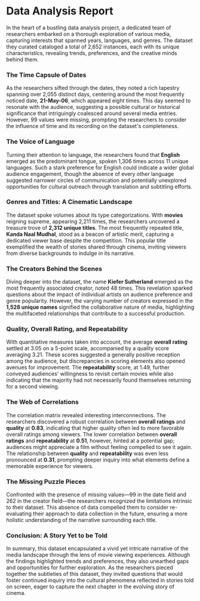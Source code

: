 # Data Analysis Report

In the heart of a bustling data analysis project, a dedicated team of researchers embarked on a thorough exploration of various media, capturing interests that spanned years, languages, and genres. The dataset they curated cataloged a total of 2,652 instances, each with its unique characteristics, revealing trends, preferences, and the creative minds behind them.

### The Time Capsule of Dates
As the researchers sifted through the dates, they noted a rich tapestry spanning over 2,055 distinct days, centering around the most frequently noticed date, **21-May-06**, which appeared eight times. This day seemed to resonate with the audience, suggesting a possible cultural or historical significance that intriguingly coalesced around several media entries. However, 99 values were missing, prompting the researchers to consider the influence of time and its recording on the dataset's completeness. 

### The Voice of Language
Turning their attention to language, the researchers found that **English** emerged as the predominant tongue, spoken 1,306 times across 11 unique languages. Such a stark preference for English could indicate a wider global audience engagement, though the absence of every other language suggested narrower circles of communication and potentially unexplored opportunities for cultural outreach through translation and subtitling efforts.

### Genres and Titles: A Cinematic Landscape
The dataset spoke volumes about its type categorizations. With **movies** reigning supreme, appearing 2,211 times, the researchers uncovered a treasure trove of **2,312 unique titles**. The most frequently repeated title, **Kanda Naal Mudhal**, stood as a beacon of artistic merit, capturing a dedicated viewer base despite the competition. This popular title exemplified the wealth of stories shared through cinema, inviting viewers from diverse backgrounds to indulge in its narrative.

### The Creators Behind the Scenes
Diving deeper into the dataset, the name **Kiefer Sutherland** emerged as the most frequently associated creator, noted 48 times. This revelation sparked questions about the impact of individual artists on audience preference and genre popularity. However, the varying number of creators expressed in the **1,528 unique names** signified the collaborative nature of media, highlighting the multifaceted relationships that contribute to a successful production.

### Quality, Overall Rating, and Repeatability
With quantitative measures taken into account, the average **overall rating** settled at 3.05 on a 5-point scale, accompanied by a quality score averaging 3.21. These scores suggested a generally positive reception among the audience, but discrepancies in scoring elements also opened avenues for improvement. The **repeatability** score, at 1.49, further conveyed audiences' willingness to revisit certain movies while also indicating that the majority had not necessarily found themselves returning for a second viewing.

### The Web of Correlations
The correlation matrix revealed interesting interconnections. The researchers discovered a robust correlation between **overall ratings** and **quality** at **0.83**, indicating that higher quality often led to more favorable overall ratings among viewers. The lower correlation between **overall ratings** and **repeatability** at **0.51**, however, hinted at a potential gap; audiences might appreciate a film without feeling compelled to see it again. The relationship between **quality** and **repeatability** was even less pronounced at **0.31**, prompting deeper inquiry into what elements define a memorable experience for viewers.

### The Missing Puzzle Pieces
Confronted with the presence of missing values—99 in the date field and 262 in the creator field—the researchers recognized the limitations intrinsic to their dataset. This absence of data compelled them to consider re-evaluating their approach to data collection in the future, ensuring a more holistic understanding of the narrative surrounding each title.

### Conclusion: A Story Yet to be Told
In summary, this dataset encapsulated a vivid yet intricate narrative of the media landscape through the lens of movie viewing experiences. Although the findings highlighted trends and preferences, they also unearthed gaps and opportunities for further exploration. As the researchers pieced together the subtleties of this dataset, they invited questions that would foster continued inquiry into the cultural phenomena reflected in stories told on screen, eager to capture the next chapter in the evolving story of cinema.